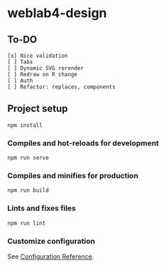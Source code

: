 # weblab4-design

## To-DO
```
[x] Nice validation 
[ ] Tabs
[ ] Dynamic SVG rerender
[ ] Redraw on R change
[ ] Auth
[ ] Refactor: replaces, components
```

## Project setup
```
npm install
```

### Compiles and hot-reloads for development
```
npm run serve
```

### Compiles and minifies for production
```
npm run build
```

### Lints and fixes files
```
npm run lint
```

### Customize configuration
See [Configuration Reference](https://cli.vuejs.org/config/).
